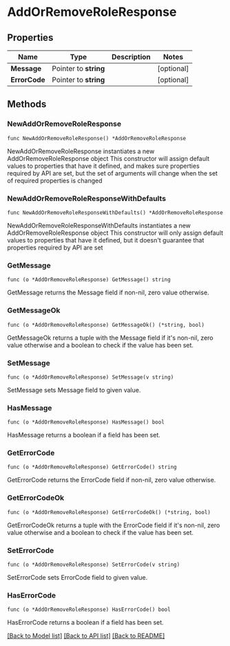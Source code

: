 # AddOrRemoveRoleResponse

## Properties

Name | Type | Description | Notes
------------ | ------------- | ------------- | -------------
**Message** | Pointer to **string** |  | [optional] 
**ErrorCode** | Pointer to **string** |  | [optional] 

## Methods

### NewAddOrRemoveRoleResponse

`func NewAddOrRemoveRoleResponse() *AddOrRemoveRoleResponse`

NewAddOrRemoveRoleResponse instantiates a new AddOrRemoveRoleResponse object
This constructor will assign default values to properties that have it defined,
and makes sure properties required by API are set, but the set of arguments
will change when the set of required properties is changed

### NewAddOrRemoveRoleResponseWithDefaults

`func NewAddOrRemoveRoleResponseWithDefaults() *AddOrRemoveRoleResponse`

NewAddOrRemoveRoleResponseWithDefaults instantiates a new AddOrRemoveRoleResponse object
This constructor will only assign default values to properties that have it defined,
but it doesn't guarantee that properties required by API are set

### GetMessage

`func (o *AddOrRemoveRoleResponse) GetMessage() string`

GetMessage returns the Message field if non-nil, zero value otherwise.

### GetMessageOk

`func (o *AddOrRemoveRoleResponse) GetMessageOk() (*string, bool)`

GetMessageOk returns a tuple with the Message field if it's non-nil, zero value otherwise
and a boolean to check if the value has been set.

### SetMessage

`func (o *AddOrRemoveRoleResponse) SetMessage(v string)`

SetMessage sets Message field to given value.

### HasMessage

`func (o *AddOrRemoveRoleResponse) HasMessage() bool`

HasMessage returns a boolean if a field has been set.

### GetErrorCode

`func (o *AddOrRemoveRoleResponse) GetErrorCode() string`

GetErrorCode returns the ErrorCode field if non-nil, zero value otherwise.

### GetErrorCodeOk

`func (o *AddOrRemoveRoleResponse) GetErrorCodeOk() (*string, bool)`

GetErrorCodeOk returns a tuple with the ErrorCode field if it's non-nil, zero value otherwise
and a boolean to check if the value has been set.

### SetErrorCode

`func (o *AddOrRemoveRoleResponse) SetErrorCode(v string)`

SetErrorCode sets ErrorCode field to given value.

### HasErrorCode

`func (o *AddOrRemoveRoleResponse) HasErrorCode() bool`

HasErrorCode returns a boolean if a field has been set.


[[Back to Model list]](../README.md#documentation-for-models) [[Back to API list]](../README.md#documentation-for-api-endpoints) [[Back to README]](../README.md)


